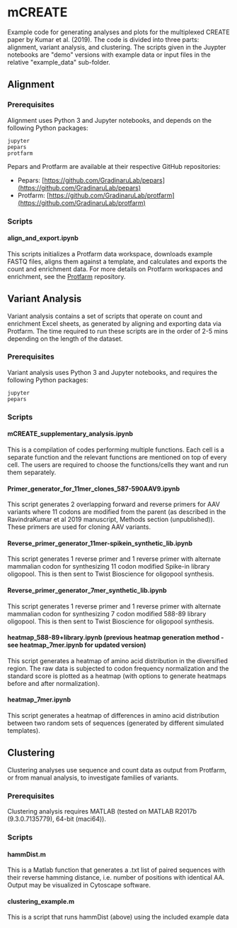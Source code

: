 # mCREATE

Example code for generating analyses and plots for the multiplexed CREATE paper
by Kumar et al. (2019). The code is divided into three parts: alignment,
variant analysis, and clustering. The scripts given in the Juypter notebooks
are "demo" versions with example data or input files in the relative
"example_data" sub-folder.

## Alignment

### Prerequisites

Alignment uses Python 3 and Jupyter notebooks, and depends on the following
Python packages:
```
jupyter
pepars
protfarm
```

Pepars and Protfarm are available at their respective GitHub repositories:
- Pepars: [https://github.com/GradinaruLab/pepars](https://github.com/GradinaruLab/pepars)
- Protfarm: [https://github.com/GradinaruLab/protfarm](https://github.com/GradinaruLab/protfarm)

### Scripts

#### align_and_export.ipynb

This scripts initializes a Protfarm data workspace, downloads example FASTQ files, aligns them against a template, and calculates and exports the count and enrichment data. For more details on Protfarm workspaces and enrichment, see the [Protfarm](https://github.com/GradinaruLab/protfarm) repository.

## Variant Analysis

Variant analysis contains a set of scripts that operate on count and enrichment
Excel sheets, as generated by aligning and exporting data via Protfarm. The
time required to run these scripts are in the order of 2-5 mins depending on
the length of the dataset.

### Prerequisites

Variant analysis uses Python 3 and Jupyter notebooks, and requires the following
Python packages:
```
jupyter
pepars
```

### Scripts

#### mCREATE_supplementary_analysis.ipynb
This is a compilation of codes performing multiple functions. 
Each cell is a separate function and the relevant functions are mentioned on top of every cell. 
The users are required to choose the functions/cells they want and run them separately.

#### Primer_generator_for_11mer_clones_587-590AAV9.ipynb
This script generates 2 overlapping forward and reverse primers for AAV variants where 11 codons are modified from the parent 
(as described in the RavindraKumar et al 2019 manuscript, Methods section (unpublished)). These primers are used for cloning AAV variants.

#### Reverse_primer_generator_11mer-spikein_synthetic_lib.ipynb
This script generates 1 reverse primer and 1 reverse primer with alternate mammalian codon for synthesizing 11 codon modified 
Spike-in library oligopool. This is then sent to Twist Bioscience for oligopool synthesis.

#### Reverse_primer_generator_7mer_synthetic_lib.ipynb
This script generates 1 reverse primer and 1 reverse primer with alternate mammalian codon for synthesizing 7 codon modified 
588-89 library oligopool. This is then sent to Twist Bioscience for oligopool synthesis.

#### heatmap_588-89+library.ipynb (previous heatmap generation method - see heatmap_7mer.ipynb for updated version)
This script generates a heatmap of amino acid distribution in the diversified region. 
The raw data is subjected to codon frequency normalization and the standard score is plotted as a heatmap 
(with options to generate heatmaps before and after normalization).

#### heatmap_7mer.ipynb
This script generates a heatmap of differences in amino acid distribution between two random sets of sequences (generated by different simulated templates).


## Clustering

Clustering analyses use sequence and count data as output from Protfarm, or from manual analysis, to investigate families of variants.

### Prerequisites

Clustering analysis requires MATLAB (tested on MATLAB R2017b (9.3.0.7135779), 64-bit (maci64)).

### Scripts

#### hammDist.m
This is a Matlab function that generates a .txt list of paired sequences with their reverse hamming distance, 
i.e. number of positions with identical AA. Output may be visualized in Cytoscape software.

#### clustering_example.m
This is a script that runs hammDist (above) using the included example data
